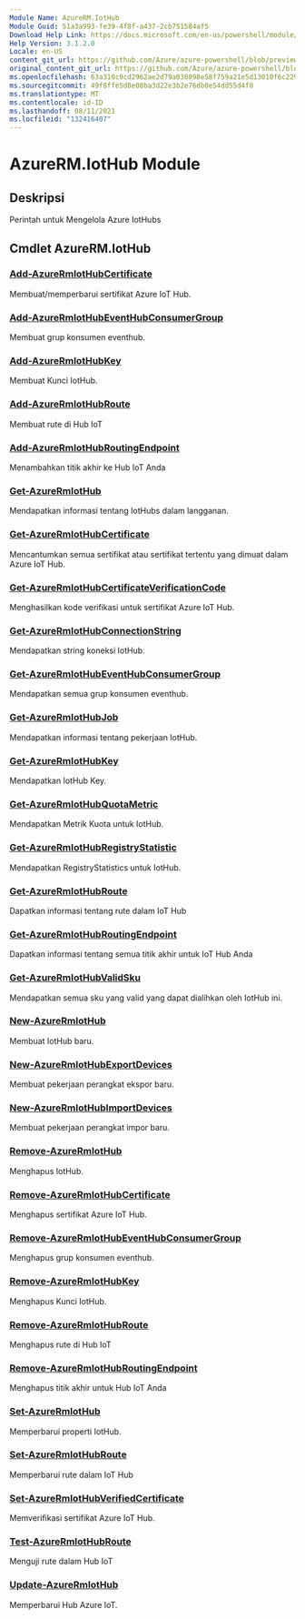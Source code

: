 ```yaml
---
Module Name: AzureRM.IotHub
Module Guid: 51a3a993-fe39-4f8f-a437-2cb751584af5
Download Help Link: https://docs.microsoft.com/en-us/powershell/module/azurerm.iothub
Help Version: 3.1.2.0
Locale: en-US
content_git_url: https://github.com/Azure/azure-powershell/blob/preview/src/ResourceManager/IotHub/Commands.IotHub/help/AzureRM.IotHub.md
original_content_git_url: https://github.com/Azure/azure-powershell/blob/preview/src/ResourceManager/IotHub/Commands.IotHub/help/AzureRM.IotHub.md
ms.openlocfilehash: 63a310c9cd2962ae2d79a038098e58f759a21e5d13010f6c2294299a2abe8c55
ms.sourcegitcommit: 49f8ffe5d8e08ba3d22e3b2e76db0e54dd55d4f0
ms.translationtype: MT
ms.contentlocale: id-ID
ms.lasthandoff: 08/11/2021
ms.locfileid: "132416407"
---
```

# AzureRM.IotHub Module
## Deskripsi
Perintah untuk Mengelola Azure IotHubs

## Cmdlet AzureRM.IotHub
### [Add-AzureRmIotHubCertificate](Add-AzureRmIotHubCertificate.md)
Membuat/memperbarui sertifikat Azure IoT Hub.

### [Add-AzureRmIotHubEventHubConsumerGroup](Add-AzureRmIotHubEventHubConsumerGroup.md)
Membuat grup konsumen eventhub.

### [Add-AzureRmIotHubKey](Add-AzureRmIotHubKey.md)
Membuat Kunci IotHub.

### [Add-AzureRmIotHubRoute](Add-AzureRmIotHubRoute.md)
Membuat rute di Hub IoT

### [Add-AzureRmIotHubRoutingEndpoint](Add-AzureRmIotHubRoutingEndpoint.md)
Menambahkan titik akhir ke Hub IoT Anda

### [Get-AzureRmIotHub](Get-AzureRmIotHub.md)
Mendapatkan informasi tentang IotHubs dalam langganan.

### [Get-AzureRmIotHubCertificate](Get-AzureRmIotHubCertificate.md)
Mencantumkan semua sertifikat atau sertifikat tertentu yang dimuat dalam Azure IoT Hub. 

### [Get-AzureRmIotHubCertificateVerificationCode](Get-AzureRmIotHubCertificateVerificationCode.md)
Menghasilkan kode verifikasi untuk sertifikat Azure IoT Hub. 

### [Get-AzureRmIotHubConnectionString](Get-AzureRmIotHubConnectionString.md)
Mendapatkan string koneksi IotHub.

### [Get-AzureRmIotHubEventHubConsumerGroup](Get-AzureRmIotHubEventHubConsumerGroup.md)
Mendapatkan semua grup konsumen eventhub.

### [Get-AzureRmIotHubJob](Get-AzureRmIotHubJob.md)
Mendapatkan informasi tentang pekerjaan IotHub.

### [Get-AzureRmIotHubKey](Get-AzureRmIotHubKey.md)
Mendapatkan IotHub Key.

### [Get-AzureRmIotHubQuotaMetric](Get-AzureRmIotHubQuotaMetric.md)
Mendapatkan Metrik Kuota untuk IotHub.

### [Get-AzureRmIotHubRegistryStatistic](Get-AzureRmIotHubRegistryStatistic.md)
Mendapatkan RegistryStatistics untuk IotHub.

### [Get-AzureRmIotHubRoute](Get-AzureRmIotHubRoute.md)
Dapatkan informasi tentang rute dalam IoT Hub

### [Get-AzureRmIotHubRoutingEndpoint](Get-AzureRmIotHubRoutingEndpoint.md)
Dapatkan informasi tentang semua titik akhir untuk IoT Hub Anda

### [Get-AzureRmIotHubValidSku](Get-AzureRmIotHubValidSku.md)
Mendapatkan semua sku yang valid yang dapat dialihkan oleh IotHub ini.

### [New-AzureRmIotHub](New-AzureRmIotHub.md)
Membuat IotHub baru.

### [New-AzureRmIotHubExportDevices](New-AzureRmIotHubExportDevices.md)
Membuat pekerjaan perangkat ekspor baru.

### [New-AzureRmIotHubImportDevices](New-AzureRmIotHubImportDevices.md)
Membuat pekerjaan perangkat impor baru.

### [Remove-AzureRmIotHub](Remove-AzureRmIotHub.md)
Menghapus IotHub.

### [Remove-AzureRmIotHubCertificate](Remove-AzureRmIotHubCertificate.md)
Menghapus sertifikat Azure IoT Hub.

### [Remove-AzureRmIotHubEventHubConsumerGroup](Remove-AzureRmIotHubEventHubConsumerGroup.md)
Menghapus grup konsumen eventhub.

### [Remove-AzureRmIotHubKey](Remove-AzureRmIotHubKey.md)
Menghapus Kunci IotHub.

### [Remove-AzureRmIotHubRoute](Remove-AzureRmIotHubRoute.md)
Menghapus rute di Hub IoT

### [Remove-AzureRmIotHubRoutingEndpoint](Remove-AzureRmIotHubRoutingEndpoint.md)
Menghapus titik akhir untuk Hub IoT Anda

### [Set-AzureRmIotHub](Set-AzureRmIotHub.md)
Memperbarui properti IotHub.

### [Set-AzureRmIotHubRoute](Set-AzureRmIotHubRoute.md)
Memperbarui rute dalam IoT Hub

### [Set-AzureRmIotHubVerifiedCertificate](Set-AzureRmIotHubVerifiedCertificate.md)
Memverifikasi sertifikat Azure IoT Hub. 

### [Test-AzureRmIotHubRoute](Test-AzureRmIotHubRoute.md)
Menguji rute dalam Hub IoT

### [Update-AzureRmIotHub](Update-AzureRmIotHub.md)
Memperbarui Hub Azure IoT.

